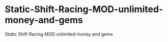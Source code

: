 # Static-Shift-Racing-MOD-unlimited-money-and-gems
Static Shift Racing MOD unlimited money and gems
